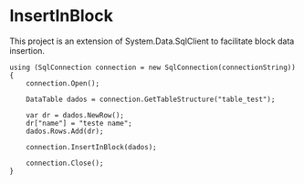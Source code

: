 # InsertInBlock
This project is an extension of System.Data.SqlClient to facilitate block data insertion.

```
using (SqlConnection connection = new SqlConnection(connectionString))
{
    connection.Open();

    DataTable dados = connection.GetTableStructure("table_test");

    var dr = dados.NewRow();
    dr["name"] = "teste name";
    dados.Rows.Add(dr);

    connection.InsertInBlock(dados);

    connection.Close();
}
```
